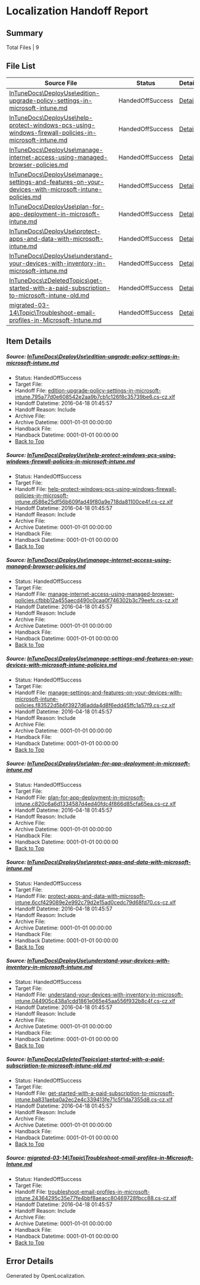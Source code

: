 # <a name='report-top'></a> Localization Handoff Report

## Summary
 Total Files | 9

## File List
 Source File | Status | Details 
 ----------- | ------ | ------- 
 [InTuneDocs\DeployUse\edition-upgrade-policy-settings-in-microsoft-intune.md](https://github.com/Microsoft/IntuneDocs-pr/blob/0996b9c92beb3b243607fc530aba5fdcf09889e3/InTuneDocs/DeployUse/edition-upgrade-policy-settings-in-microsoft-intune.md) | HandedOffSuccess | [Details](#8d101d1ab70a89947ea544aa7b8e9f0a4bc2070447)
 [InTuneDocs\DeployUse\help-protect-windows-pcs-using-windows-firewall-policies-in-microsoft-intune.md](https://github.com/Microsoft/IntuneDocs-pr/blob/0996b9c92beb3b243607fc530aba5fdcf09889e3/InTuneDocs/DeployUse/help-protect-windows-pcs-using-windows-firewall-policies-in-microsoft-intune.md) | HandedOffSuccess | [Details](#ee60ba804c8ec33e1c30ce876925c2b0e3304c3259)
 [InTuneDocs\DeployUse\manage-internet-access-using-managed-browser-policies.md](https://github.com/Microsoft/IntuneDocs-pr/blob/f6758f477884c059d96faab634f57d215069c2e4/InTuneDocs/DeployUse/manage-internet-access-using-managed-browser-policies.md) | HandedOffSuccess | [Details](#66f88116f674fc6669cdad7027ac08c9dff672d983)
 [InTuneDocs\DeployUse\manage-settings-and-features-on-your-devices-with-microsoft-intune-policies.md](https://github.com/Microsoft/IntuneDocs-pr/blob/0996b9c92beb3b243607fc530aba5fdcf09889e3/InTuneDocs/DeployUse/manage-settings-and-features-on-your-devices-with-microsoft-intune-policies.md) | HandedOffSuccess | [Details](#4f4e38ea1385c631e2ac018bdb18a2d973d70ae186)
 [InTuneDocs\DeployUse\plan-for-app-deployment-in-microsoft-intune.md](https://github.com/Microsoft/IntuneDocs-pr/blob/0996b9c92beb3b243607fc530aba5fdcf09889e3/InTuneDocs/DeployUse/plan-for-app-deployment-in-microsoft-intune.md) | HandedOffSuccess | [Details](#e6579cd63480bfb21ccd55a4a8a9d24689721c82248)
 [InTuneDocs\DeployUse\protect-apps-and-data-with-microsoft-intune.md](https://github.com/Microsoft/IntuneDocs-pr/blob/0996b9c92beb3b243607fc530aba5fdcf09889e3/InTuneDocs/DeployUse/protect-apps-and-data-with-microsoft-intune.md) | HandedOffSuccess | [Details](#1bc292ffb8cf2f4456b2d295503baa88a030f8c4259)
 [InTuneDocs\DeployUse\understand-your-devices-with-inventory-in-microsoft-intune.md](https://github.com/Microsoft/IntuneDocs-pr/blob/0996b9c92beb3b243607fc530aba5fdcf09889e3/InTuneDocs/DeployUse/understand-your-devices-with-inventory-in-microsoft-intune.md) | HandedOffSuccess | [Details](#39ab29d614a994179b746f554c6d90d01b32cc48286)
 [InTuneDocs\zDeletedTopics\get-started-with-a-paid-subscription-to-microsoft-intune-old.md](https://github.com/Microsoft/IntuneDocs-pr/blob/0996b9c92beb3b243607fc530aba5fdcf09889e3/InTuneDocs/zDeletedTopics/get-started-with-a-paid-subscription-to-microsoft-intune-old.md) | HandedOffSuccess | [Details](#1f70c7f8f2a8405f752706db5e7969fbce0ca03e1425)
 [migrated-03-14\Topic\Troubleshoot-email-profiles-in-Microsoft-Intune.md](https://github.com/Microsoft/IntuneDocs-pr/blob/0996b9c92beb3b243607fc530aba5fdcf09889e3/migrated-03-14/Topic/Troubleshoot-email-profiles-in-Microsoft-Intune.md) | HandedOffSuccess | [Details](#f736dd44bed11a4f963cca4a54739cb44ff5bc232244)

## Item Details
##### <a name='8d101d1ab70a89947ea544aa7b8e9f0a4bc2070447'></a> Source: [InTuneDocs\DeployUse\edition-upgrade-policy-settings-in-microsoft-intune.md](https://github.com/Microsoft/IntuneDocs-pr/blob/0996b9c92beb3b243607fc530aba5fdcf09889e3/InTuneDocs/DeployUse/edition-upgrade-policy-settings-in-microsoft-intune.md)
* Status: HandedOffSuccess
* Target File: 
* Handoff File: [edition-upgrade-policy-settings-in-microsoft-intune.795a77d0e608542e2aa9b7cb1c126f8c35739be6.cs-cz.xlf](https://github.com/Microsoft/EM.handoff/blob/9cd9d7bb1cad8d4a4b1233e041c077c08db7bc3f/ol-handoff/Microsoft/IntuneDocs-pr.cs-cz/master/edition-upgrade-policy-settings-in-microsoft-intune.795a77d0e608542e2aa9b7cb1c126f8c35739be6.cs-cz.xlf)
* Handoff Datetime: 2016-04-18 01:45:57
* Handoff Reason: Include
* Archive File: 
* Archive Datetime: 0001-01-01 00:00:00
* Handback File: 
* Handback Datetime: 0001-01-01 00:00:00
* [Back to Top](#report-top)

##### <a name='ee60ba804c8ec33e1c30ce876925c2b0e3304c3259'></a> Source: [InTuneDocs\DeployUse\help-protect-windows-pcs-using-windows-firewall-policies-in-microsoft-intune.md](https://github.com/Microsoft/IntuneDocs-pr/blob/0996b9c92beb3b243607fc530aba5fdcf09889e3/InTuneDocs/DeployUse/help-protect-windows-pcs-using-windows-firewall-policies-in-microsoft-intune.md)
* Status: HandedOffSuccess
* Target File: 
* Handoff File: [help-protect-windows-pcs-using-windows-firewall-policies-in-microsoft-intune.d586e25df56b609fad49f80a9e718da81100ce4f.cs-cz.xlf](https://github.com/Microsoft/EM.handoff/blob/9cd9d7bb1cad8d4a4b1233e041c077c08db7bc3f/ol-handoff/Microsoft/IntuneDocs-pr.cs-cz/master/help-protect-windows-pcs-using-windows-firewall-policies-in-microsoft-intune.d586e25df56b609fad49f80a9e718da81100ce4f.cs-cz.xlf)
* Handoff Datetime: 2016-04-18 01:45:57
* Handoff Reason: Include
* Archive File: 
* Archive Datetime: 0001-01-01 00:00:00
* Handback File: 
* Handback Datetime: 0001-01-01 00:00:00
* [Back to Top](#report-top)

##### <a name='66f88116f674fc6669cdad7027ac08c9dff672d983'></a> Source: [InTuneDocs\DeployUse\manage-internet-access-using-managed-browser-policies.md](https://github.com/Microsoft/IntuneDocs-pr/blob/f6758f477884c059d96faab634f57d215069c2e4/InTuneDocs/DeployUse/manage-internet-access-using-managed-browser-policies.md)
* Status: HandedOffSuccess
* Target File: 
* Handoff File: [manage-internet-access-using-managed-browser-policies.cfbbb12a455aecd490c0caa0f746302b3c79eefc.cs-cz.xlf](https://github.com/Microsoft/EM.handoff/blob/9cd9d7bb1cad8d4a4b1233e041c077c08db7bc3f/ol-handoff/Microsoft/IntuneDocs-pr.cs-cz/master/manage-internet-access-using-managed-browser-policies.cfbbb12a455aecd490c0caa0f746302b3c79eefc.cs-cz.xlf)
* Handoff Datetime: 2016-04-18 01:45:57
* Handoff Reason: Include
* Archive File: 
* Archive Datetime: 0001-01-01 00:00:00
* Handback File: 
* Handback Datetime: 0001-01-01 00:00:00
* [Back to Top](#report-top)

##### <a name='4f4e38ea1385c631e2ac018bdb18a2d973d70ae186'></a> Source: [InTuneDocs\DeployUse\manage-settings-and-features-on-your-devices-with-microsoft-intune-policies.md](https://github.com/Microsoft/IntuneDocs-pr/blob/0996b9c92beb3b243607fc530aba5fdcf09889e3/InTuneDocs/DeployUse/manage-settings-and-features-on-your-devices-with-microsoft-intune-policies.md)
* Status: HandedOffSuccess
* Target File: 
* Handoff File: [manage-settings-and-features-on-your-devices-with-microsoft-intune-policies.f83522d5b6f3927d6adda4d8f6edd45ffc1a57f9.cs-cz.xlf](https://github.com/Microsoft/EM.handoff/blob/9cd9d7bb1cad8d4a4b1233e041c077c08db7bc3f/ol-handoff/Microsoft/IntuneDocs-pr.cs-cz/master/manage-settings-and-features-on-your-devices-with-microsoft-intune-policies.f83522d5b6f3927d6adda4d8f6edd45ffc1a57f9.cs-cz.xlf)
* Handoff Datetime: 2016-04-18 01:45:57
* Handoff Reason: Include
* Archive File: 
* Archive Datetime: 0001-01-01 00:00:00
* Handback File: 
* Handback Datetime: 0001-01-01 00:00:00
* [Back to Top](#report-top)

##### <a name='e6579cd63480bfb21ccd55a4a8a9d24689721c82248'></a> Source: [InTuneDocs\DeployUse\plan-for-app-deployment-in-microsoft-intune.md](https://github.com/Microsoft/IntuneDocs-pr/blob/0996b9c92beb3b243607fc530aba5fdcf09889e3/InTuneDocs/DeployUse/plan-for-app-deployment-in-microsoft-intune.md)
* Status: HandedOffSuccess
* Target File: 
* Handoff File: [plan-for-app-deployment-in-microsoft-intune.c820c6a6d1334587d4ed40fdc4f866d85cfa65ea.cs-cz.xlf](https://github.com/Microsoft/EM.handoff/blob/9cd9d7bb1cad8d4a4b1233e041c077c08db7bc3f/ol-handoff/Microsoft/IntuneDocs-pr.cs-cz/master/plan-for-app-deployment-in-microsoft-intune.c820c6a6d1334587d4ed40fdc4f866d85cfa65ea.cs-cz.xlf)
* Handoff Datetime: 2016-04-18 01:45:57
* Handoff Reason: Include
* Archive File: 
* Archive Datetime: 0001-01-01 00:00:00
* Handback File: 
* Handback Datetime: 0001-01-01 00:00:00
* [Back to Top](#report-top)

##### <a name='1bc292ffb8cf2f4456b2d295503baa88a030f8c4259'></a> Source: [InTuneDocs\DeployUse\protect-apps-and-data-with-microsoft-intune.md](https://github.com/Microsoft/IntuneDocs-pr/blob/0996b9c92beb3b243607fc530aba5fdcf09889e3/InTuneDocs/DeployUse/protect-apps-and-data-with-microsoft-intune.md)
* Status: HandedOffSuccess
* Target File: 
* Handoff File: [protect-apps-and-data-with-microsoft-intune.6ccf429089e2e992c79d2e15ad0cedc79d68fd70.cs-cz.xlf](https://github.com/Microsoft/EM.handoff/blob/9cd9d7bb1cad8d4a4b1233e041c077c08db7bc3f/ol-handoff/Microsoft/IntuneDocs-pr.cs-cz/master/protect-apps-and-data-with-microsoft-intune.6ccf429089e2e992c79d2e15ad0cedc79d68fd70.cs-cz.xlf)
* Handoff Datetime: 2016-04-18 01:45:57
* Handoff Reason: Include
* Archive File: 
* Archive Datetime: 0001-01-01 00:00:00
* Handback File: 
* Handback Datetime: 0001-01-01 00:00:00
* [Back to Top](#report-top)

##### <a name='39ab29d614a994179b746f554c6d90d01b32cc48286'></a> Source: [InTuneDocs\DeployUse\understand-your-devices-with-inventory-in-microsoft-intune.md](https://github.com/Microsoft/IntuneDocs-pr/blob/0996b9c92beb3b243607fc530aba5fdcf09889e3/InTuneDocs/DeployUse/understand-your-devices-with-inventory-in-microsoft-intune.md)
* Status: HandedOffSuccess
* Target File: 
* Handoff File: [understand-your-devices-with-inventory-in-microsoft-intune.044905c438a1cdd1861e065e45aa556f932b8c4f.cs-cz.xlf](https://github.com/Microsoft/EM.handoff/blob/9cd9d7bb1cad8d4a4b1233e041c077c08db7bc3f/ol-handoff/Microsoft/IntuneDocs-pr.cs-cz/master/understand-your-devices-with-inventory-in-microsoft-intune.044905c438a1cdd1861e065e45aa556f932b8c4f.cs-cz.xlf)
* Handoff Datetime: 2016-04-18 01:45:57
* Handoff Reason: Include
* Archive File: 
* Archive Datetime: 0001-01-01 00:00:00
* Handback File: 
* Handback Datetime: 0001-01-01 00:00:00
* [Back to Top](#report-top)

##### <a name='1f70c7f8f2a8405f752706db5e7969fbce0ca03e1425'></a> Source: [InTuneDocs\zDeletedTopics\get-started-with-a-paid-subscription-to-microsoft-intune-old.md](https://github.com/Microsoft/IntuneDocs-pr/blob/0996b9c92beb3b243607fc530aba5fdcf09889e3/InTuneDocs/zDeletedTopics/get-started-with-a-paid-subscription-to-microsoft-intune-old.md)
* Status: HandedOffSuccess
* Target File: 
* Handoff File: [get-started-with-a-paid-subscription-to-microsoft-intune.ba831aeba0a2ec2e4c339413fe71c5f1da7355d8.cs-cz.xlf](https://github.com/Microsoft/EM.handoff/blob/9cd9d7bb1cad8d4a4b1233e041c077c08db7bc3f/ol-handoff/Microsoft/IntuneDocs-pr.cs-cz/master/get-started-with-a-paid-subscription-to-microsoft-intune.ba831aeba0a2ec2e4c339413fe71c5f1da7355d8.cs-cz.xlf)
* Handoff Datetime: 2016-04-18 01:45:57
* Handoff Reason: Include
* Archive File: 
* Archive Datetime: 0001-01-01 00:00:00
* Handback File: 
* Handback Datetime: 0001-01-01 00:00:00
* [Back to Top](#report-top)

##### <a name='f736dd44bed11a4f963cca4a54739cb44ff5bc232244'></a> Source: [migrated-03-14\Topic\Troubleshoot-email-profiles-in-Microsoft-Intune.md](https://github.com/Microsoft/IntuneDocs-pr/blob/0996b9c92beb3b243607fc530aba5fdcf09889e3/migrated-03-14/Topic/Troubleshoot-email-profiles-in-Microsoft-Intune.md)
* Status: HandedOffSuccess
* Target File: 
* Handoff File: [troubleshoot-email-profiles-in-microsoft-intune.24364295c35e77fe4bbf8aeacc80469728fbcc88.cs-cz.xlf](https://github.com/Microsoft/EM.handoff/blob/9cd9d7bb1cad8d4a4b1233e041c077c08db7bc3f/ol-handoff/Microsoft/IntuneDocs-pr.cs-cz/master/troubleshoot-email-profiles-in-microsoft-intune.24364295c35e77fe4bbf8aeacc80469728fbcc88.cs-cz.xlf)
* Handoff Datetime: 2016-04-18 01:45:57
* Handoff Reason: Include
* Archive File: 
* Archive Datetime: 0001-01-01 00:00:00
* Handback File: 
* Handback Datetime: 0001-01-01 00:00:00
* [Back to Top](#report-top)


## Error Details

Generated by OpenLocalization.
